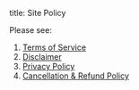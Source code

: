 title: Site Policy

Please see:

1. [Terms of Service](terms)
2. [Disclaimer](disclaimer)
3. [Privacy Policy](privacy)
4. [Cancellation & Refund Policy](refunds)
